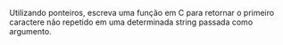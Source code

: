 Utilizando ponteiros, escreva uma função em C para retornar o primeiro caractere não repetido em uma determinada string passada como argumento.